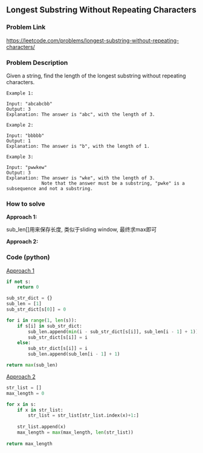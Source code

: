 ## Longest Substring Without Repeating Characters

### Problem Link

https://leetcode.com/problems/longest-substring-without-repeating-characters/

### Problem Description 

Given a string, find the length of the longest substring without repeating characters.

```
Example 1: 

Input: "abcabcbb"
Output: 3 
Explanation: The answer is "abc", with the length of 3. 

```

```
Example 2: 

Input: "bbbbb"
Output: 1
Explanation: The answer is "b", with the length of 1.

```

```
Example 3: 

Input: "pwwkew"
Output: 3
Explanation: The answer is "wke", with the length of 3. 
             Note that the answer must be a substring, "pwke" is a subsequence and not a substring.

```
### How to solve 

**Approach 1:** 

sub_len[]用来保存长度, 类似于sliding window, 最终求max即可


**Approach 2:** 


### Code (python)

[Approach 1](https://github.com/yanray/leetcode/blob/master/medium/0003Longest_Substring_Without_Repeating_Characters/0003Longest_Substring_Without_Repeating_Characters1.py)

```python
if not s:
    return 0

sub_str_dict = {}
sub_len = [1]
sub_str_dict[s[0]] = 0

for i in range(1, len(s)):
    if s[i] in sub_str_dict:
        sub_len.append(min(i - sub_str_dict[s[i]], sub_len[i - 1] + 1))
        sub_str_dict[s[i]] = i
    else:
        sub_str_dict[s[i]] = i
        sub_len.append(sub_len[i - 1] + 1)

return max(sub_len)
```


[Approach 2](https://github.com/yanray/leetcode/blob/master/medium/0003Longest_Substring_Without_Repeating_Characters/0003Longest_Substring_Without_Repeating_Characters2.py)

```python
str_list = []
max_length = 0

for x in s:
    if x in str_list:
        str_list = str_list[str_list.index(x)+1:]
        
    str_list.append(x)    
    max_length = max(max_length, len(str_list))
    
return max_length
```
